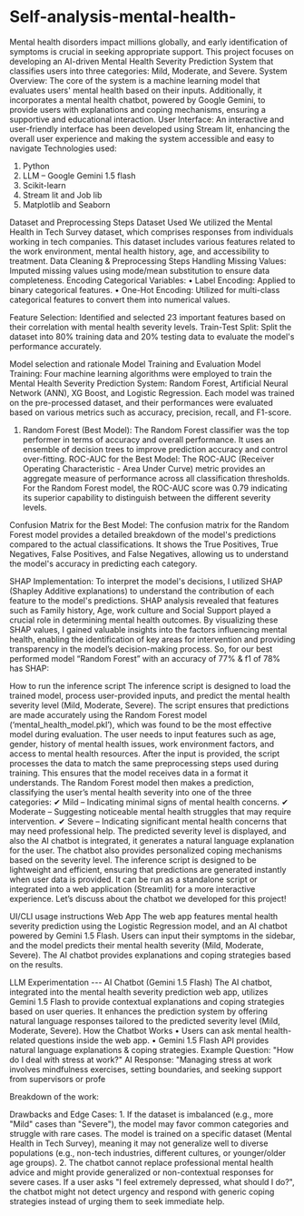 # Self-analysis-mental-health-

Mental health disorders impact millions globally, and early identification of symptoms is crucial in seeking appropriate support. This project focuses on developing an AI-driven Mental Health Severity Prediction System that classifies users into three categories: Mild, Moderate, and Severe.
System Overview: The core of the system is a machine learning model that evaluates users' mental health based on their inputs. Additionally, it incorporates a mental health chatbot, powered by Google Gemini, to provide users with explanations and coping mechanisms, ensuring a supportive and educational interaction.
User Interface: An interactive and user-friendly interface has been developed using Stream lit, enhancing the overall user experience and making the system accessible and easy to navigate
Technologies used:
1.	Python
2.	LLM – Google Gemini 1.5 flash
3.	Scikit-learn
4.	Stream lit and Job lib
5.	Matplotlib and Seaborn


Dataset and Preprocessing Steps
Dataset Used
We utilized the Mental Health in Tech Survey dataset, which comprises responses from individuals working in tech companies. This dataset includes various features related to the work environment, mental health history, age, and accessibility to treatment.
Data Cleaning & Preprocessing Steps
Handling Missing Values: Imputed missing values using mode/mean substitution to ensure data completeness.
Encoding Categorical Variables:
• Label Encoding: Applied to binary categorical features.
• One-Hot Encoding: Utilized for multi-class categorical features to convert them into numerical values.

Feature Selection: Identified and selected 23 important features based on their correlation with mental health severity levels.
Train-Test Split: Split the dataset into 80% training data and 20% testing data to evaluate the model's performance accurately.

Model selection and rationale
Model Training and Evaluation
Model Training: Four machine learning algorithms were employed to train the Mental Health Severity Prediction System: Random Forest, Artificial Neural Network (ANN), XG Boost, and Logistic Regression. Each model was trained on the pre-processed dataset, and their performances were evaluated based on various metrics such as accuracy, precision, recall, and F1-score.
1. Random Forest (Best Model): The Random Forest classifier was the top performer in terms of accuracy and overall performance. It uses an ensemble of decision trees to improve prediction accuracy and control over-fitting.
ROC-AUC for the Best Model: The ROC-AUC (Receiver Operating Characteristic - Area Under Curve) metric provides an aggregate measure of performance across all classification thresholds. For the Random Forest model, the ROC-AUC score was 0.79 indicating its superior capability to distinguish between the different severity levels.


Confusion Matrix for the Best Model: The confusion matrix for the Random Forest model provides a detailed breakdown of the model's predictions compared to the actual classifications. It shows the True Positives, True Negatives, False Positives, and False Negatives, allowing us to understand the model's accuracy in predicting each category.



SHAP Implementation:
To interpret the model's decisions, I utilized SHAP (Shapley Additive explanations) to understand the contribution of each feature to the model's predictions. SHAP analysis revealed that features such as Family history, Age, work culture and Social Support played a crucial role in determining mental health outcomes. By visualizing these SHAP values, I gained valuable insights into the factors influencing mental health, enabling the identification of key areas for intervention and providing transparency in the model’s decision-making process.
So, for our best performed model “Random Forest” with an accuracy of 77% & f1 of 78% has SHAP:


How to run the inference script
The inference script is designed to load the trained model, process user-provided inputs, and predict the mental health severity level (Mild, Moderate, Severe). The script ensures that predictions are made accurately using the Random Forest model (‘mental_health_model.pkl’), which was found to be the most effective model during evaluation. The user needs to input features such as age, gender, history of mental health issues, work environment factors, and access to mental health resources.
After the input is provided, the script processes the data to match the same preprocessing steps used during training. This ensures that the model receives data in a format it understands. The Random Forest model then makes a prediction, classifying the user’s mental health severity into one of the three categories:
✔ Mild – Indicating minimal signs of mental health concerns. ✔ Moderate – Suggesting noticeable mental health struggles that may require intervention. ✔ Severe – Indicating significant mental health concerns that may need professional help.
The predicted severity level is displayed, and also the AI chatbot is integrated, it generates a natural language explanation for the user. The chatbot also provides personalized coping mechanisms based on the severity level. The inference script is designed to be lightweight and efficient, ensuring that predictions are generated instantly when user data is provided. It can be run as a standalone script or integrated into a web application (Streamlit) for a more interactive experience.
Let’s discuss about the chatbot we developed for this project!


UI/CLI usage instructions
Web App
The web app features mental health severity prediction using the Logistic Regression model, and an AI chatbot powered by Gemini 1.5 Flash. Users can input their symptoms in the sidebar, and the model predicts their mental health severity (Mild, Moderate, Severe). The AI chatbot provides explanations and coping strategies based on the results.


LLM Experimentation --- AI Chatbot (Gemini 1.5 Flash)
The AI chatbot, integrated into the mental health severity prediction web app, utilizes Gemini 1.5 Flash to provide contextual explanations and coping strategies based on user queries. It enhances the prediction system by offering natural language responses tailored to the predicted severity level (Mild, Moderate, Severe).
How the Chatbot Works
• Users can ask mental health-related questions inside the web app.
• Gemini 1.5 Flash API provides natural language explanations & coping strategies.
Example Question:
"How do I deal with stress at work?"
AI Response: "Managing stress at work involves mindfulness exercises, setting boundaries, and seeking support from supervisors or profe


Breakdown of the work:





Drawbacks and Edge Cases:
1.
If the dataset is imbalanced (e.g., more "Mild" cases than "Severe"), the model may favor common categories and struggle with rare cases. The model is trained on a specific dataset (Mental Health in Tech Survey), meaning it may not generalize well to diverse populations (e.g., non-tech industries, different cultures, or younger/older age groups).
2.
The chatbot cannot replace professional mental health advice and might provide generalized or non-contextual responses for severe cases. If a user asks "I feel extremely depressed, what should I do?", the chatbot might not detect urgency and respond with generic coping strategies instead of urging them to seek immediate help.






